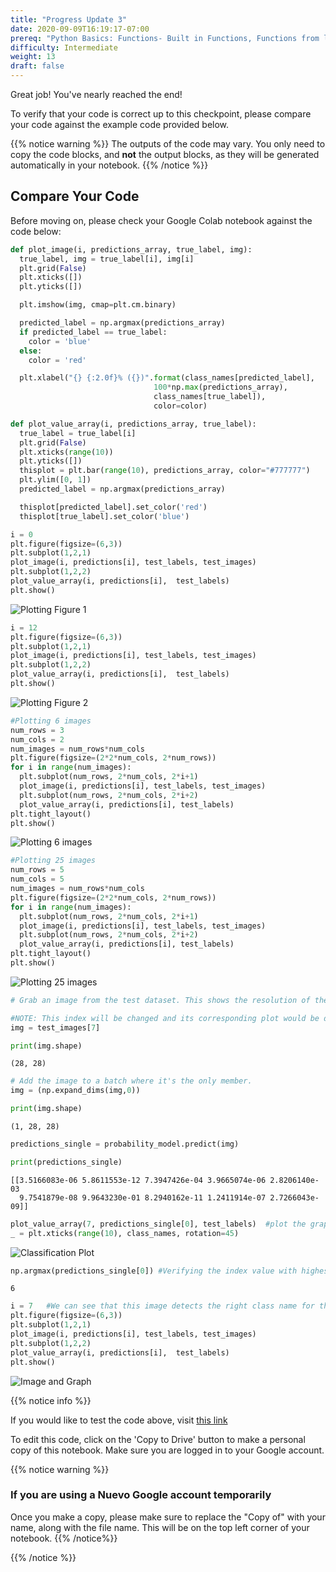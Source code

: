 ```yaml
---
title: "Progress Update 3"
date: 2020-09-09T16:19:17-07:00
prereq: "Python Basics: Functions- Built in Functions, Functions from libraries; Data Types- Strings, Numbers, Reading from Console; Data Structures- Lists, Tuples, Sets; Loops- For Loops"
difficulty: Intermediate
weight: 13
draft: false
---
```

Great job! You've nearly reached the end!

To verify that your code is correct up to this checkpoint, please compare your code against the example code provided below.

{{% notice warning %}}
The outputs of the code may vary. You only need to copy the code blocks, and __not__ the output blocks, as they will be generated automatically in your notebook.
{{% /notice %}}

## Compare Your Code

Before moving on, please check your Google Colab notebook against the code below:

```python
def plot_image(i, predictions_array, true_label, img):
  true_label, img = true_label[i], img[i]
  plt.grid(False)
  plt.xticks([])
  plt.yticks([])

  plt.imshow(img, cmap=plt.cm.binary)

  predicted_label = np.argmax(predictions_array)
  if predicted_label == true_label:
    color = 'blue'
  else:
    color = 'red'

  plt.xlabel("{} {:2.0f}% ({})".format(class_names[predicted_label],
                                100*np.max(predictions_array),
                                class_names[true_label]),
                                color=color)

def plot_value_array(i, predictions_array, true_label):
  true_label = true_label[i]
  plt.grid(False)
  plt.xticks(range(10))
  plt.yticks([])
  thisplot = plt.bar(range(10), predictions_array, color="#777777")
  plt.ylim([0, 1])
  predicted_label = np.argmax(predictions_array)

  thisplot[predicted_label].set_color('red')
  thisplot[true_label].set_color('blue')
```
```python
i = 0   
plt.figure(figsize=(6,3))
plt.subplot(1,2,1)
plot_image(i, predictions[i], test_labels, test_images)
plt.subplot(1,2,2)
plot_value_array(i, predictions[i],  test_labels)
plt.show()
```
![Plotting Figure 1](../media/Plotting_fig1.png)

```python
i = 12 
plt.figure(figsize=(6,3))
plt.subplot(1,2,1)
plot_image(i, predictions[i], test_labels, test_images)
plt.subplot(1,2,2)
plot_value_array(i, predictions[i],  test_labels)
plt.show()
```
![Plotting Figure 2](../media/Plotting_fig2.png)

```python
#Plotting 6 images
num_rows = 3
num_cols = 2
num_images = num_rows*num_cols
plt.figure(figsize=(2*2*num_cols, 2*num_rows))
for i in range(num_images):
  plt.subplot(num_rows, 2*num_cols, 2*i+1)
  plot_image(i, predictions[i], test_labels, test_images)
  plt.subplot(num_rows, 2*num_cols, 2*i+2)
  plot_value_array(i, predictions[i], test_labels)
plt.tight_layout()
plt.show()
```
![Plotting 6 images](../media/PU3_6images.png)

```python
#Plotting 25 images
num_rows = 5
num_cols = 5
num_images = num_rows*num_cols
plt.figure(figsize=(2*2*num_cols, 2*num_rows))
for i in range(num_images):
  plt.subplot(num_rows, 2*num_cols, 2*i+1)
  plot_image(i, predictions[i], test_labels, test_images)
  plt.subplot(num_rows, 2*num_cols, 2*i+2)
  plot_value_array(i, predictions[i], test_labels)
plt.tight_layout()
plt.show()
```

![Plotting 25 images](../media/Plotting_fig3.png)

```python
# Grab an image from the test dataset. This shows the resolution of the image. 

#NOTE: This index will be changed and its corresponding plot would be displayed in the next few steps
img = test_images[7]

print(img.shape)
```

```
(28, 28)
```

```python
# Add the image to a batch where it's the only member.
img = (np.expand_dims(img,0))

print(img.shape)
```

```
(1, 28, 28)
```

```python
predictions_single = probability_model.predict(img)

print(predictions_single)
```

```
[[3.5166083e-06 5.8611553e-12 7.3947426e-04 3.9665074e-06 2.8206140e-03
  9.7541879e-08 9.9643230e-01 8.2940162e-11 1.2411914e-07 2.7266043e-09]]
```

```python
plot_value_array(7, predictions_single[0], test_labels)  #plot the graph containing all the class names
_ = plt.xticks(range(10), class_names, rotation=45)
```

![Classification Plot](../media/PU3_graph.png)

```python
np.argmax(predictions_single[0]) #Verifying the index value with highest probability
```
```
6
```

```python
i = 7   #We can see that this image detects the right class name for the image
plt.figure(figsize=(6,3))
plt.subplot(1,2,1)
plot_image(i, predictions[i], test_labels, test_images)
plt.subplot(1,2,2)
plot_value_array(i, predictions[i],  test_labels)
plt.show()
```
![Image and Graph](../media/PU3_shirtandgraph.png)

{{% notice info %}}

If you would like to test the code above, visit <a href="https://colab.research.google.com/drive/1yrUcfMw8H9XbfJ8USITjErpRpBQrl_Sf?usp=sharing" target="_blank">this link</a> 

To edit this code, click on the 'Copy to Drive' button to make a personal copy of this notebook. Make sure you are logged in to your Google account.

{{% notice warning %}}
### If you are using a Nuevo Google account temporarily
Once you make a copy, please make sure to replace the "Copy of" with your name, along with the file name. This will be on the top left corner of your notebook.
{{% /notice%}}

{{% /notice %}}
